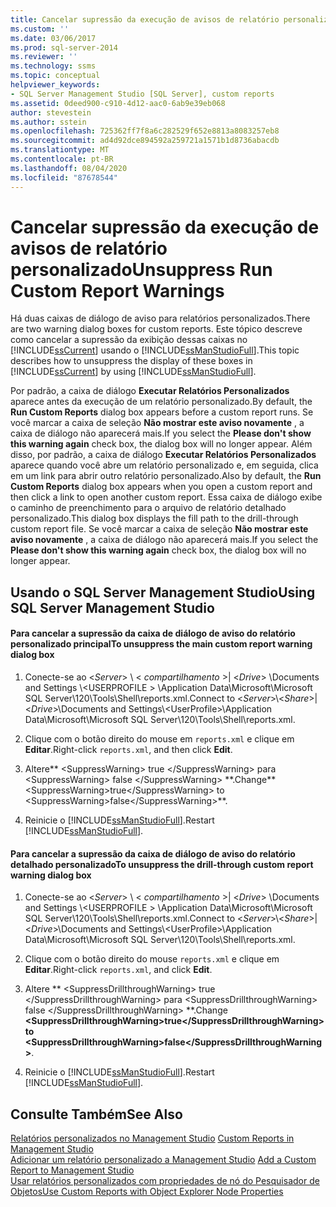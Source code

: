 ```yaml
---
title: Cancelar supressão da execução de avisos de relatório personalizado | Microsoft Docs
ms.custom: ''
ms.date: 03/06/2017
ms.prod: sql-server-2014
ms.reviewer: ''
ms.technology: ssms
ms.topic: conceptual
helpviewer_keywords:
- SQL Server Management Studio [SQL Server], custom reports
ms.assetid: 0deed900-c910-4d12-aac0-6ab9e39eb068
author: stevestein
ms.author: sstein
ms.openlocfilehash: 725362ff7f8a6c282529f652e8813a8083257eb8
ms.sourcegitcommit: ad4d92dce894592a259721a1571b1d8736abacdb
ms.translationtype: MT
ms.contentlocale: pt-BR
ms.lasthandoff: 08/04/2020
ms.locfileid: "87678544"
---
```

# <a name="unsuppress-run-custom-report-warnings"></a><span data-ttu-id="b051c-102">Cancelar supressão da execução de avisos de relatório personalizado</span><span class="sxs-lookup"><span data-stu-id="b051c-102">Unsuppress Run Custom Report Warnings</span></span>
  <span data-ttu-id="b051c-103">Há duas caixas de diálogo de aviso para relatórios personalizados.</span><span class="sxs-lookup"><span data-stu-id="b051c-103">There are two warning dialog boxes for custom reports.</span></span> <span data-ttu-id="b051c-104">Este tópico descreve como cancelar a supressão da exibição dessas caixas no [!INCLUDE[ssCurrent](../../includes/sscurrent-md.md)] usando o [!INCLUDE[ssManStudioFull](../../includes/ssmanstudiofull-md.md)].</span><span class="sxs-lookup"><span data-stu-id="b051c-104">This topic describes how to unsuppress the display of these boxes in [!INCLUDE[ssCurrent](../../includes/sscurrent-md.md)] by using [!INCLUDE[ssManStudioFull](../../includes/ssmanstudiofull-md.md)].</span></span>  
  
 <span data-ttu-id="b051c-105">Por padrão, a caixa de diálogo **Executar Relatórios Personalizados** aparece antes da execução de um relatório personalizado.</span><span class="sxs-lookup"><span data-stu-id="b051c-105">By default, the **Run Custom Reports** dialog box appears before a custom report runs.</span></span> <span data-ttu-id="b051c-106">Se você marcar a caixa de seleção **Não mostrar este aviso novamente** , a caixa de diálogo não aparecerá mais.</span><span class="sxs-lookup"><span data-stu-id="b051c-106">If you select the **Please don't show this warning again** check box, the dialog box will no longer appear.</span></span> <span data-ttu-id="b051c-107">Além disso, por padrão, a caixa de diálogo **Executar Relatórios Personalizados** aparece quando você abre um relatório personalizado e, em seguida, clica em um link para abrir outro relatório personalizado.</span><span class="sxs-lookup"><span data-stu-id="b051c-107">Also by default, the **Run Custom Reports** dialog box appears when you open a custom report and then click a link to open another custom report.</span></span> <span data-ttu-id="b051c-108">Essa caixa de diálogo exibe o caminho de preenchimento para o arquivo de relatório detalhado personalizado.</span><span class="sxs-lookup"><span data-stu-id="b051c-108">This dialog box displays the fill path to the drill-through custom report file.</span></span> <span data-ttu-id="b051c-109">Se você marcar a caixa de seleção **Não mostrar este aviso novamente** , a caixa de diálogo não aparecerá mais.</span><span class="sxs-lookup"><span data-stu-id="b051c-109">If you select the **Please don't show this warning again** check box, the dialog box will no longer appear.</span></span>  
  
##  <a name="using-sql-server-management-studio"></a><a name="SSMSProcedure"></a> <span data-ttu-id="b051c-110">Usando o SQL Server Management Studio</span><span class="sxs-lookup"><span data-stu-id="b051c-110">Using SQL Server Management Studio</span></span>  
  
#### <a name="to-unsuppress-the-main-custom-report-warning-dialog-box"></a><span data-ttu-id="b051c-111">Para cancelar a supressão da caixa de diálogo de aviso do relatório personalizado principal</span><span class="sxs-lookup"><span data-stu-id="b051c-111">To unsuppress the main custom report warning dialog box</span></span>  
  
1.  <span data-ttu-id="b051c-112">Conecte-se ao \<*Server*> \\ < *compartilhamento* >| \<*Drive*> \Documents and Settings \\<USERPROFILE \> \Application Data\Microsoft\Microsoft SQL Server\120\Tools\Shell\reports.xml.</span><span class="sxs-lookup"><span data-stu-id="b051c-112">Connect to \<*Server*>\\<*Share*>|\<*Drive*>\Documents and Settings\\<UserProfile\>\Application Data\Microsoft\Microsoft SQL Server\120\Tools\Shell\reports.xml.</span></span>  
  
2.  <span data-ttu-id="b051c-113">Clique com o botão direito do mouse em `reports.xml` e clique em **Editar**.</span><span class="sxs-lookup"><span data-stu-id="b051c-113">Right-click `reports.xml`, and then click **Edit**.</span></span>  
  
3.  <span data-ttu-id="b051c-114">Altere\*\* \<SuppressWarning> true \</SuppressWarning> para \<SuppressWarning> false \</SuppressWarning> \*\*.</span><span class="sxs-lookup"><span data-stu-id="b051c-114">Change**\<SuppressWarning>true\</SuppressWarning> to \<SuppressWarning>false\</SuppressWarning>**.</span></span>  
  
4.  <span data-ttu-id="b051c-115">Reinicie o [!INCLUDE[ssManStudioFull](../../includes/ssmanstudiofull-md.md)].</span><span class="sxs-lookup"><span data-stu-id="b051c-115">Restart [!INCLUDE[ssManStudioFull](../../includes/ssmanstudiofull-md.md)].</span></span>  
  
#### <a name="to-unsuppress-the-drill-through-custom-report-warning-dialog-box"></a><span data-ttu-id="b051c-116">Para cancelar a supressão da caixa de diálogo de aviso do relatório detalhado personalizado</span><span class="sxs-lookup"><span data-stu-id="b051c-116">To unsuppress the drill-through custom report warning dialog box</span></span>  
  
1.  <span data-ttu-id="b051c-117">Conecte-se ao \<*Server*> \\ < *compartilhamento* >| \<*Drive*> \Documents and Settings \\<USERPROFILE \> \Application Data\Microsoft\Microsoft SQL Server\120\Tools\Shell\reports.xml.</span><span class="sxs-lookup"><span data-stu-id="b051c-117">Connect to \<*Server*>\\<*Share*>|\<*Drive*>\Documents and Settings\\<UserProfile\>\Application Data\Microsoft\Microsoft SQL Server\120\Tools\Shell\reports.xml.</span></span>  
  
2.  <span data-ttu-id="b051c-118">Clique com o botão direito do mouse `reports.xml` e clique em **Editar**.</span><span class="sxs-lookup"><span data-stu-id="b051c-118">Right-click `reports.xml`, and click **Edit**.</span></span>  
  
3.  <span data-ttu-id="b051c-119">Altere \*\* \<SuppressDrillthroughWarning> true \</SuppressDrillthroughWarning> para \<SuppressDrillthroughWarning> false \</SuppressDrillthroughWarning> \*\*.</span><span class="sxs-lookup"><span data-stu-id="b051c-119">Change **\<SuppressDrillthroughWarning>true\</SuppressDrillthroughWarning>to \<SuppressDrillthroughWarning>false\</SuppressDrillthroughWarning>**.</span></span>  
  
4.  <span data-ttu-id="b051c-120">Reinicie o [!INCLUDE[ssManStudioFull](../../includes/ssmanstudiofull-md.md)].</span><span class="sxs-lookup"><span data-stu-id="b051c-120">Restart [!INCLUDE[ssManStudioFull](../../includes/ssmanstudiofull-md.md)].</span></span>  
  
## <a name="see-also"></a><span data-ttu-id="b051c-121">Consulte Também</span><span class="sxs-lookup"><span data-stu-id="b051c-121">See Also</span></span>  
 <span data-ttu-id="b051c-122">[Relatórios personalizados no Management Studio](custom-reports-in-management-studio.md) </span><span class="sxs-lookup"><span data-stu-id="b051c-122">[Custom Reports in Management Studio](custom-reports-in-management-studio.md) </span></span>  
 <span data-ttu-id="b051c-123">[Adicionar um relatório personalizado a Management Studio](add-a-custom-report-to-management-studio.md) </span><span class="sxs-lookup"><span data-stu-id="b051c-123">[Add a Custom Report to Management Studio](add-a-custom-report-to-management-studio.md) </span></span>  
 [<span data-ttu-id="b051c-124">Usar relatórios personalizados com propriedades de nó do Pesquisador de Objetos</span><span class="sxs-lookup"><span data-stu-id="b051c-124">Use Custom Reports with Object Explorer Node Properties</span></span>](use-custom-reports-with-object-explorer-node-properties.md)  
  
  
